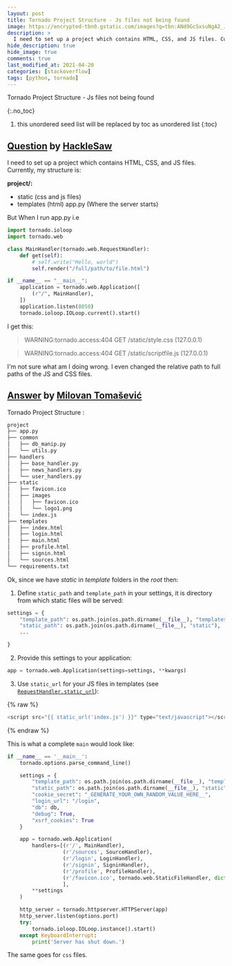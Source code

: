 ```yaml
---
layout: post
title: Tornado Project Structure - Js files not being found
image: https://encrypted-tbn0.gstatic.com/images?q=tbn:ANd9GcSxsuNgA2_J9lRj3yQD1tdwrL1ASkY1RjE_UapdJfULArLigerArg0rST0qFbWmAnRZ9Qw&usqp=CAU
description: >
  I need to set up a project which contains HTML, CSS, and JS files. Currently, my structure
hide_description: true
hide_image: true
comments: true
last_modified_at: 2021-04-20
categories: [stackoverflow]
tags: [python, tornado]
---
```


Tornado Project Structure - Js files not being found

{:.no_toc}
1. this unordered seed list will be replaced by toc as unordered list
{:toc}

## [Question](https://stackoverflow.com/questions/62286276/tornado-project-structure-js-files-not-being-found) by [HackleSaw](https://stackoverflow.com/users/11785644/hacklesaw)

I need to set up a project which contains HTML, CSS, and JS files. Currently, my structure is:

**project/:** 

 - static (css and js files)
 - templates (html)
app.py (Where the server starts)

But When I run app.py i.e
```py
import tornado.ioloop
import tornado.web

class MainHandler(tornado.web.RequestHandler):
    def get(self):
        # self.write("Hello, world")
        self.render("/full/path/to/file.html")

if __name__ == "__main__":
    application = tornado.web.Application([
        (r"/", MainHandler),
    ])
    application.listen(8050)
    tornado.ioloop.IOLoop.current().start()
```
I get this:

>WARNING:tornado.access:404 GET /static/style.css (127.0.0.1) 

>WARNING:tornado.access:404 GET /static/scriptfile.js (127.0.0.1) 

I'm not sure what am I doing wrong. I even changed the relative path to full paths of the JS and CSS files.


## [Answer](https://stackoverflow.com/a/62288422/13155046) by [Milovan Tomašević](https://stackoverflow.com/users/13155046/milovan-tomašević)

Tornado Project Structure :

```sh
project
├── app.py
├── common
│   ├── db_manip.py
│   └── utils.py
├── handlers
│   ├── base_handler.py
│   ├── news_handlers.py
│   └── user_handlers.py
├── static
│   ├── favicon.ico
│   ├── images
│   │   ├── favicon.ico
│   │   └── logo1.png
│   └── index.js
├── templates
│   ├── index.html
│   ├── login.html
│   ├── main.html
│   ├── profile.html
│   ├── signin.html
│   └── sources.html
└── requirements.txt
```

Ok, since we have _static_ in _template_ folders in the _root_ then:
1. Define `static_path` and `template_path` in your settings, it is directory from which static files will be served:

```py
settings = {
    "template_path": os.path.join(os.path.dirname(__file__), "templates"),
    "static_path": os.path.join(os.path.dirname(__file__), "static"),
    ...

}
```

2. Provide this settings to your application:

```py
app = tornado.web.Application(settings=settings, **kwargs)
```

3. Use `static_url` for your JS files in templates (see [`RequestHandler.static_url`][1]):

{% raw %}
```js
<script src="{{ static_url('index.js') }}" type="text/javascript"></script>
```
{% endraw %}

This is what a complete `main` would look like:

```py
if __name__ == '__main__':
    tornado.options.parse_command_line()

    settings = {
        "template_path": os.path.join(os.path.dirname(__file__), "templates"),
        "static_path": os.path.join(os.path.dirname(__file__), "static"),
        "cookie_secret": "_GENERATE_YOUR_OWN_RANDOM_VALUE_HERE__",
        "login_url": "/login",
        "db": db,
        "debug": True,
        "xsrf_cookies": True
    }

    app = tornado.web.Application(
        handlers=[(r'/', MainHandler),
                  (r'/sources', SourceHandler),
                  (r'/login', LoginHandler),
                  (r'/signin', SigninHandler),
                  (r'/profile', ProfileHandler),
                  (r'/favicon.ico', tornado.web.StaticFileHandler, dict(path=settings['static_path'])),
                  ],
        **settings
    )

    http_server = tornado.httpserver.HTTPServer(app)
    http_server.listen(options.port)
    try:
        tornado.ioloop.IOLoop.instance().start()
    except KeyboardInterrupt:
        print('Server has shut down.')

```

The same goes for `css` files.


  [1]: https://www.tornadoweb.org/en/latest/web.html#tornado.web.RequestHandler.static_url